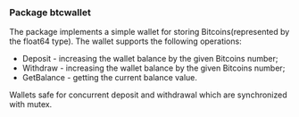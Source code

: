 ### Package btcwallet
The package implements a simple wallet for storing Bitcoins(represented by the float64 type). The wallet supports 
the following operations:
- Deposit - increasing the wallet balance by the given Bitcoins number;
- Withdraw - increasing the wallet balance by the given Bitcoins number;
- GetBalance - getting the current balance value. 

Wallets safe for concurrent deposit and withdrawal which are synchronized with mutex.

